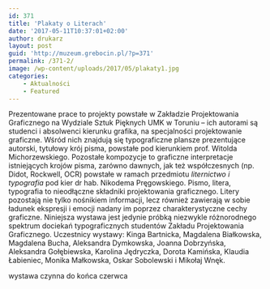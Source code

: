 ```yaml
---
id: 371
title: 'Plakaty o Literach'
date: '2017-05-11T10:37:01+02:00'
author: drukarz
layout: post
guid: 'http://muzeum.grebocin.pl/?p=371'
permalink: /371-2/
image: /wp-content/uploads/2017/05/plakaty1.jpg
categories:
    - Aktualności
    - Featured
---
```


Prezentowane prace to projekty powstałe w Zakładzie Projektowania Graficznego na Wydziale Sztuk Pięknych UMK w Toruniu – ich autorami są studenci i absolwenci kierunku grafika, na specjalności projektowanie graficzne. Wśród nich znajdują się typograficzne plansze prezentujące autorski, tytułowy krój pisma, powstałe pod kierunkiem prof. Witolda Michorzewskiego. Pozostałe kompozycje to graficzne interpretacje istniejących krojów pisma, zarówno dawnych, jak też współczesnych (np. Didot, Rockwell, OCR) powstałe w ramach przedmiotu *liternictwo i typografia* pod kier dr hab. Nikodema Pręgowskiego. Pismo, litera, typografia to nieodłączne składniki projektowania graficznego. Litery pozostają nie tylko nośnikiem informacji, lecz również zawierają w sobie ładunek ekspresji i emocji nadany im poprzez charakterystyczne cechy graficzne. Niniejsza wystawa jest jedynie próbką niezwykle różnorodnego spektrum dociekań typograficznych studentów Zakładu Projektowania Graficznego. Uczestnicy wystawy: Kinga Bartnicka, Magdalena Białkowska, Magdalena Bucha, Aleksandra Dymkowska, Joanna Dobrzyńska, Aleksandra Gołębiewska, Karolina Jędryczka, Dorota Kamińska, Klaudia Łabieniec, Monika Małkowska, Oskar Sobolewski i Mikołaj Wnęk.

wystawa czynna do końca czerwca